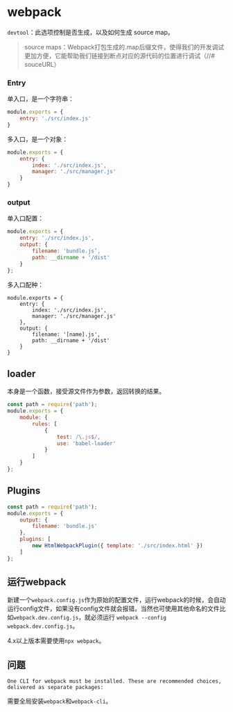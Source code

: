 # webpack

`devtool`：此选项控制是否生成，以及如何生成 source map。

> source maps：Webpack打包生成的.map后缀文件，使得我们的开发调试更加方便，它能帮助我们链接到断点对应的源代码的位置进行调试（//# souceURL）

### Entry

单入口，是一个字符串：

```javascript
module.exports = {
    entry: './src/index.js'
}
```

多入口，是一个对象：

```javascript
module.exports = {
    entry: {
        index: './src/index.js',
        manager: './src/manager.js'
    }
}
```

### output

单入口配置：

```javascript
module.exports = {
    entry: './src/index.js',
    output: {
        filename: 'bundle.js’,
        path: __dirname + '/dist'
    }
};
```

多入口配种：

```
module.exports = {
	entry: {
		index: './src/index.js',
		manager: './src/manager.js'
	},
	output: {
		filename: '[name].js',
		path: __dirname + '/dist'
	}
}
```

## loader

本身是一个函数，接受源文件作为参数，返回转换的结果。

```javascript
const path = require('path');
module.exports = {
    module: {
        rules: [
            {
                test: /\.js$/,
                use: 'babel-loader'
            }
        ]
    }
};
```

## Plugins

```javascript
const path = require('path');
module.exports = {
    output: {
        filename: 'bundle.js'
    },
    plugins: [
        new HtmlWebpackPlugin({ template: './src/index.html' })
    ]
};
```

## 运行webpack

新建一个`webpack.config.js`作为原始的配置文件，运行webpack的时候，会自动运行config文件，如果没有config文件就会报错。当然也可使用其他命名的文件比如`webpack.dev.config.js`，就必须运行  `webpack --config webpack.dev.config.js`。

4.x以上版本需要使用`npx webpack`。

## 问题

`One CLI for webpack must be installed. These are recommended choices, delivered as separate packages:`

需要全局安装`webpack`和`webpack-cli`。